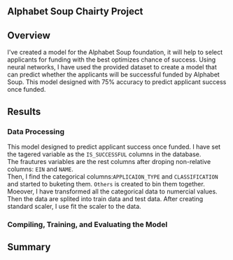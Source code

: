 ## Alphabet Soup Chairty Project

## Overview
I've created a model for the Alphabet Soup foundation, it will help to select applicants for funding with the best optimizes chance of success. Using neural networks, I have used the  provided dataset to create a model that can predict whether the applicants will be successful funded by Alphabet Soup. This model designed with 75% accuracy to predict applicant success once funded.

## Results
### Data Processing
This model designed to predict applicant success once funded. I have set the tagered variable as the `IS_SUCCESSFUL` columns in the database. <br>
The frautures variables are the rest columns after droping non-relative columns: `EIN` and `NAME`. <br>
Then, I find the categorical columns:`APPLICAION_TYPE` and `CLASSIFICATION` and started to buketing them. `Others` is created to bin them together.<br>
Moeover, I have transformed all the categorical data to numercial values. Then the data are splited into train data and test data. After creating standard scaler, I use fit the scaler to the data.

### Compiling, Training, and Evaluating the Model

## Summary
